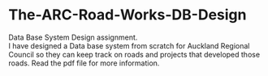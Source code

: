 # The-ARC-Road-Works-DB-Design
Data Base System Design assignment.<br> 
I have designed a Data base system from scratch for Auckland Regional Council so they can keep track on roads and projects that developed those roads.
Read the pdf file for more information.
